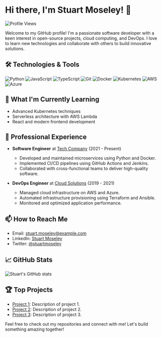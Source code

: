 # Hi there, I'm Stuart Moseley! 👋

![Profile Views](https://komarev.com/ghpvc/?username=stuartmoseley&color=blue)

Welcome to my GitHub profile! I'm a passionate software developer with a keen interest in open-source projects, cloud computing, and DevOps. I love to learn new technologies and collaborate with others to build innovative solutions.

## 🛠️ Technologies & Tools

![Python](https://img.shields.io/badge/-Python-3776AB?logo=python&logoColor=white&style=flat)
![JavaScript](https://img.shields.io/badge/-JavaScript-F7DF1E?logo=javascript&logoColor=white&style=flat)
![TypeScript](https://img.shields.io/badge/-TypeScript-007ACC?logo=typescript&logoColor=white&style=flat)
![Git](https://img.shields.io/badge/-Git-F05032?logo=git&logoColor=white&style=flat)
![Docker](https://img.shields.io/badge/-Docker-2496ED?logo=docker&logoColor=white&style=flat)
![Kubernetes](https://img.shields.io/badge/-Kubernetes-326CE5?logo=kubernetes&logoColor=white&style=flat)
![AWS](https://img.shields.io/badge/-AWS-232F3E?logo=amazon-aws&logoColor=white&style=flat)
![Azure](https://img.shields.io/badge/-Azure-0078D4?logo=microsoft-azure&logoColor=white&style=flat)

## 🌱 What I'm Currently Learning

- Advanced Kubernetes techniques
- Serverless architecture with AWS Lambda
- React and modern frontend development

## 💼 Professional Experience

- **Software Engineer** at [Tech Company](https://techcompany.com) (2021 - Present)
  - Developed and maintained microservices using Python and Docker.
  - Implemented CI/CD pipelines using GitHub Actions and Jenkins.
  - Collaborated with cross-functional teams to deliver high-quality software.

- **DevOps Engineer** at [Cloud Solutions](https://cloudsolutions.com) (2019 - 2021)
  - Managed cloud infrastructure on AWS and Azure.
  - Automated infrastructure provisioning using Terraform and Ansible.
  - Monitored and optimized application performance.

## 📫 How to Reach Me

- Email: stuart.moseley@example.com
- LinkedIn: [Stuart Moseley](https://linkedin.com/in/stuartmoseley)
- Twitter: [@stuartmoseley](https://twitter.com/stuartmoseley)

## 📈 GitHub Stats

![Stuart's GitHub stats](https://github-readme-stats.vercel.app/api?username=stuartmoseley&show_icons=true&theme=radical)

## 🏆 Top Projects

- [Project 1](https://github.com/stuartmoseley/project1): Description of project 1.
- [Project 2](https://github.com/stuartmoseley/project2): Description of project 2.
- [Project 3](https://github.com/stuartmoseley/project3): Description of project 3.

Feel free to check out my repositories and connect with me! Let's build something amazing together!
